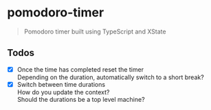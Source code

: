 # pomodoro-timer

> Pomodoro timer built using TypeScript and XState

## Todos

- [x] Once the time has completed reset the timer\
      Depending on the duration, automatically switch to a short break?
- [x] Switch between time durations\
      How do you update the context?\
      Should the durations be a top level machine?
